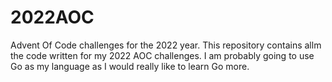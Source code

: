 # 2022AOC
 Advent Of Code challenges for the 2022 year. This repository contains allm the code written for my 2022 AOC challenges. I am probably going to use
 Go as my language as I would really like to learn Go more.

